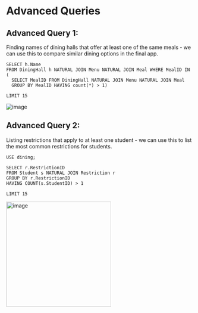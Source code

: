 # Advanced Queries

## Advanced Query 1:
Finding names of dining halls that offer at least one of the same meals - we can use this to compare similar dining options in the final app.

```
SELECT h.Name
FROM DiningHall h NATURAL JOIN Menu NATURAL JOIN Meal WHERE MealID IN (
  SELECT MealID FROM DiningHall NATURAL JOIN Menu NATURAL JOIN Meal
  GROUP BY MealID HAVING count(*) > 1)

LIMIT 15
```
![image](https://user-images.githubusercontent.com/20449375/197293201-3870b094-d0d0-4f2b-b0f9-90d762ac5604.png)


## Advanced Query 2:
Listing restrictions that apply to at least one student - we can use this to list the most common restrictions for students.
```
USE dining;

SELECT r.RestrictionID
FROM Student s NATURAL JOIN Restriction r 
GROUP BY r.RestrictionID
HAVING COUNT(s.StudentID) > 1

LIMIT 15
```
<img width="282" alt="image" src="https://user-images.githubusercontent.com/20449375/197292850-37a30437-b33b-41ce-a21a-6ff3ed2d8405.png">
